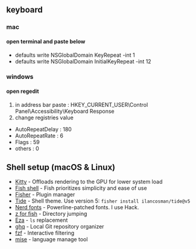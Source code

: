 ## keyboard
### mac
#### open terminal and paste below
- defaults write NSGlobalDomain KeyRepeat -int 1
- defaults write NSGlobalDomain InitialKeyRepeat -int 12
### windows
#### open regedit
1. in address bar paste : HKEY_CURRENT_USER\Control Panel\Accessibility\Keyboard Response
2. change registries value
- AutoRepeatDelay : 180
- AutoRepeatRate : 6
- Flags : 59
- others : 0

## Shell setup (macOS & Linux)
- [Kitty](https://sw.kovidgoyal.net/kitty/) - Offloads rendering to the GPU for lower system load
- [Fish shell](https://fishshell.com/) - Fish prioritizes simplicity and ease of use
- [Fisher](https://github.com/jorgebucaran/fisher) - Plugin manager
- [Tide](https://github.com/IlanCosman/tide) - Shell theme. Use version 5: `fisher install ilancosman/tide@v5`
- [Nerd fonts](https://github.com/ryanoasis/nerd-fonts) - Powerline-patched fonts. I use Hack.
- [z for fish](https://github.com/jethrokuan/z) - Directory jumping
- [Eza](https://github.com/eza-community/eza) - `ls` replacement
- [ghq](https://github.com/x-motemen/ghq) - Local Git repository organizer
- [fzf](https://github.com/PatrickF1/fzf.fish) - Interactive filtering
- [mise](https://github.com/jdx/mise) - language manage tool
